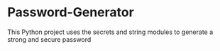 # Password-Generator

This Python project uses the secrets and string modules to generate a strong and secure password
